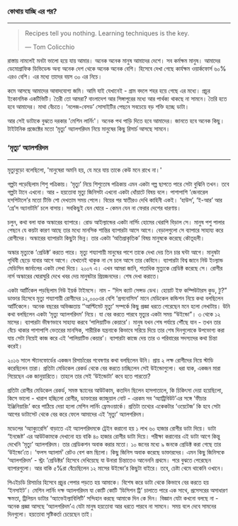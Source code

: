### কোথায় যাচ্ছি  এর পর?

---

> Recipes tell you nothing. Learning techniques is the key.
>
> — Tom Colicchio

রাস্তায় নামলেই মনটা ভালো হয়ে যায় আমার। অনেক অনেক মানুষ আমাদের দেশে। সব কর্মক্ষম মানুষ। আমাদের ডেমোগ্রাফিক ডিভিডেন্ড অন্য অনেক দেশ থেকে অনেক অনেক বেশি। হিসেবে দেখা গেছে কার্যক্ষম ওয়ার্কফোর্স ৬০% এরও বেশি। এর মধ্যে তাদের বয়স ৩০ এর নিচে।

কমে আসছে আমাদের আবাদযোগ্য জমি। আমি যাই যেখানেই - গ্রাম বদলে শহর হয়ে গেছে এর মধ্যে। প্রচুর ইকোনমিক একটিভিটি। তৈরী তো আমরা? বাংলাদেশ আর সিঙ্গাপুরের মধ্যে আর পার্থক্য থাকছে না সামনে। তৈরি হতে হবে আমাদের। মাথা বেঁচতে। ‘নলেজ-বেসড’ সোসাইটির পেছনে সবচেয়ে বড় শক্তি হচ্ছে ডাটা।

আর সেই ডাটাকে বুঝতে দরকার 'মেশিন লার্নিং'। অনেক পথ পাড়ি দিতে হবে আমাদের। জানতে হবে অনেক কিছু। টাইটানিক প্রজেক্টের মতো ‘মৃত্যু’ অ্যালগরিদম নিয়ে মানুষের কিছু রিসার্চ আসছে সামনে।

### ‘মৃত্যু’ অ্যালগরিদম

---

মৃত্যুবুড়ো বলেছিলো, 'মানুষেরা অমনি হয়, যে মরে যায় তাকে কেউ মনে রাখে না।'

গল্পটা পড়েছিলাম শিশু পত্রিকায়। ‘মৃত্যু’ নিয়ে শিশুতোষ পত্রিকায় এমন একটা গল্প ছাপতে পারে সেটা বুঝিনি তখন। তবে গল্পটা টানে এখনো। আর - হয়তোবা মৃত্যু জিনিসটা এখনো একটা ধোঁয়াটে বিষয় বলে। পাশাপাশি ‘জেনারেল হসপিটালে’র মতো টিভি শো দেখতাম সময় পেলে। বিয়ের পর স্বাতীরও দেখি কাহিনী একই। ‘হাউস’, ‘ই-আর’ আর ‘গ্রে’স অ্যানাটমি’ চলে বাসায়। সবকিছুই যেন ঘোরে - কেমন যেন না ফেরার দেশের ধারণায়।

চলুন, কথা বলা যাক অস্কারের ব্যাপারে। রোড আইল্যান্ডের একটা নার্সিং হোমের থেরাপি বিড়াল সে। মানুষ পশু পালার পেছনে যে কয়টা কারণ আছে তার মধ্যে মানসিক শান্তির ব্যাপারটা আসে আগে। বেড়ালগুলো সে ব্যাপারে সাহায্য করে রোগীদের। অস্কারের ব্যাপারটা কিছুটা ভিন্ন। তার একটা ‘অতিপ্রাকৃতিক’ বিষয় মানুষকে করেছে কৌতূহলী।

অস্কার মৃত্যুকে ‘প্রেডিক্ট’ করতে পারে। মৃত্যু শয্যাশায়ী মানুষের পাশে তাকে দেখা দেয় তিন চার ঘন্টা আগে। মানুষটা পৃথিবী ছেড়ে যাবার আগে আগে। যেখানেই থাকুক না সে চলে আসে তার কেবিনে। ব্যাপারটা বিশ্ব জানে নিউ ইংল্যান্ড মেডিসিন জার্নালের একটা লেখা দিয়ে। ২০০৭ এ। এখন আমরা জানি, শতাধিক মৃত্যুকে প্রেডিক্ট করেছে সে। রোগীর নার্স অস্কারের ঘোরাঘুরি দেখে খবর দেয় মানুষটার প্রিয়জনদের। শেষ দেখা করাতে।

একটা আর্টিকেল পড়ছিলাম নিউ ইয়র্ক টাইমসে। নাম - “দিস ক্যাট সেন্সড ডেথ। হোয়াট ইফ কম্পিউটারস কুড, টু?” ডাক্তার হিসেবে মৃত্যু শয্যাশায়ী রোগীদের ১২,০০০এর বেশি ‘প্রগনোসিস’ মানে মেডিকেল কন্ডিশন নিয়ে কথা বলছিলেন আর্টিকেলে। অনেক বছরের অভিজ্ঞতায় ‘’আল্টিমেট মৃত্যু’ সম্পর্কে কিছু প্রজ্ঞা ধরতে পেরেছেন মনে হলো লেখাটায়। উনি কথা বলছিলেন একটা ‘মৃত্যু অ্যালগরিদম’ নিয়ে। যা বের করতে পারবে মৃত্যুর একটা সময় “উইন্ডো”। ৩ থেকে ১২ মাসের। ব্যাপারটা ভীষণভাবে সাহায্য করবে ‘পালিয়াটিভ কেয়ারে’। মানুষ যখন শেষ পর্যায়ে পৌঁছে যান - তখন তার বেঁচে থাকার পাশাপাশি ভেতরের মানসিক, শারীরিক যন্ত্রনাকে কিভাবে সরিয়ে দিয়ে তার শেষ দিনগুলোকে উপভোগ্য করা যায় সেটা নিয়েই কাজ করে এই ‘পালিয়াটিভ কেয়ার’। ব্যাপারটা কাজে দেয় তার ও পরিবারের সদস্যদের কথা চিন্তা করেই।

২০১৬ সালে স্ট্যানফোর্ডের একজন রিসার্চারের গবেষণার কথা বলছিলেন উনি। প্রায় ২ লক্ষ রোগীদের নিয়ে স্টাডি করেছিলেন তারা। প্রতিটা মেডিকেল রেকর্ড থেকে বের করতে চাচ্ছিলেন সেই উইন্ডোগুলো। ধরা যাক, একজন মারা গিয়েছেন এক জানুয়ারিতে। তাহলে তার সেই ‘উইন্ডোটা’ কবে হতে পারতো?

প্রতিটা রোগীর মেডিকেল রেকর্ড, সমস্ত স্ক্যানের আউটকাম, কতদিন ছিলেন হাসপাতালে, কি চিকিৎসা দেয়া হয়েছিলো, কিসে ভালো - খারাপ হচ্ছিলো রোগীর, ডাক্তারের ক্যাজুয়াল নোট - এরকম সব ‘অ্যাট্রিবিউট’এর সঙ্গে ‘ফীচার ইঞ্জিনিয়ারিং’ করে পাঠিয়ে দেয়া হলো মেশিন লার্নিং ফ্রেমওয়ার্কে। প্রতিটা তথ্যের একেকটার ‘ওয়েটেজ’ কি হবে সেটা আগের ডাটাসেট থেকে বের করে ফেলে আমাদের এই ‘মৃত্যু’ অ্যালগরিদম।

মডেলের ‘অ্যাক্যুরেসি’ বাড়াতে এই অ্যালগরিদমকে ট্রেইন করানো হয় ১ লাখ ৬০ হাজার রোগীর ডাটা দিয়ে। ডাটা ‘ইনজেষ্ট’ এর আউটকামকে দেখানো হয় বাকি ৪০ হাজার রোগীর ডাটা দিয়ে। পরীক্ষা করানোর এই ডাটা আগে কিন্তু দেখেনি ‘মৃত্যু’ অ্যালগরিদম। তার প্রেডিকশন অবাক করার মতো। ১০ জনের মধ্যে ৯ জনকে প্রেডিক্ট করা গেছে তার ‘উইন্ডো’তে। ‘ফলস অ্যালার্ম’ রেটও বেশ কম ছিলো। কিছু জিনিস অবাক করেছে ডাক্তারদের। এমন কিছু জিনিসকে ‘অ্যালগরিদম’ - স্ট্রং ‘প্রেডিক্টর’ হিসেবে দেখিয়েছে যা উনারা চিন্তাতেও আনেননি প্রথমে। পরে বুঝতে পেরেছেন ব্যাপারগুলো।  আর বাকি ৫%রা বেঁচেছিলেন ১২ মাসের উইন্ডো’র কিছুটা বাইরে। তবে, চেষ্টা থেমে থাকেনি ওখানে।

পিএইচডি রিসার্চার হিসেবে প্রচুর পেপার পড়তে হয় আমাকে। বিশেষ করে ডাটা থেকে কিভাবে বের করতে হয় ‘ইনসাইট’। মেশিন লার্নিং দক্ষ অ্যালগরিদম যা কোটি কোটি ‘ডিসিশন ট্রি’ চালাতে পারে এক সাথে, প্রসেসরের অসাধারণ ক্ষমতা, ট্রিলিয়ন ডাটার ‘অ্যাভেইল্যাবিলিটি’ সন্দিহান করছে আমাকে দিন কে দিন। বিজ্ঞান যেটা কখনো বলছে না - অনেক প্রজ্ঞা আসছে ‘অ্যালগরিদম’এ যেটা মানুষ হয়তোবা আর ধরতে পারবে না সামনে। সময় বলে দেবে সামনের দিনগুলো। হয়তোবা সৃষ্টিকর্তা চেয়েছেন তাই।

